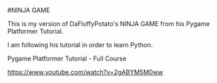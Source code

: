 #NINJA GAME

This is my version of DaFluffyPotato's NINJA GAME from his Pygame Platformer Tutorial.

I am following his tutorial in order to learn Python.

Pygame Platformer Tutorial - Full Course

https://www.youtube.com/watch?v=2gABYM5M0ww
